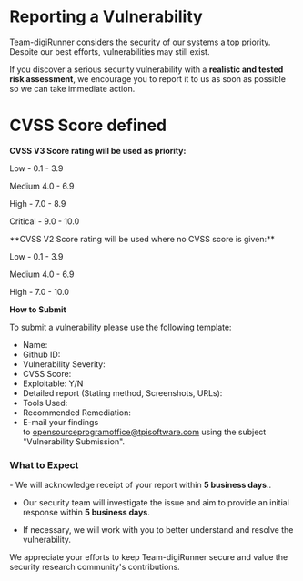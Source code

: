 ﻿# Reporting a Vulnerability

  Team-digiRunner considers the security of our systems a top priority. Despite our best efforts, vulnerabilities may still exist.
  
  If you discover a serious security vulnerability with a **realistic and tested risk assessment**, we encourage you to report it to us as soon as possible so we can take immediate action.



# CVSS Score defined

**CVSS V3 Score rating will be used as priority:**
  
  Low - 0.1 - 3.9
  
  Medium 4.0 - 6.9
  
  High - 7.0 - 8.9
  
  Critical - 9.0 - 10.0


\*\*CVSS V2 Score rating will be used where no CVSS score is given:\*\*
  
  Low - 0.1 - 3.9
  
  Medium 4.0 - 6.9
  
  High - 7.0 - 10.0

**How to Submit**

To submit a vulnerability please use the following template:
  
  - Name:
  - Github ID:
  - Vulnerability Severity:
  - CVSS Score:
  - Exploitable: Y/N
  - Detailed report (Stating method, Screenshots, URLs):
  - Tools Used:
  - Recommended Remediation:
  - E-mail your findings to opensourceprogramoffice@tpisoftware.com using the subject "Vulnerability Submission".



### **What to Expect**


  - We will acknowledge receipt of your report within **5 business days**..
  
  - Our security team will investigate the issue and aim to provide an initial response within **5 business days**.
  
  - If necessary, we will work with you to better understand and resolve the vulnerability.



We appreciate your efforts to keep Team-digiRunner secure and value the security research community's contributions.
